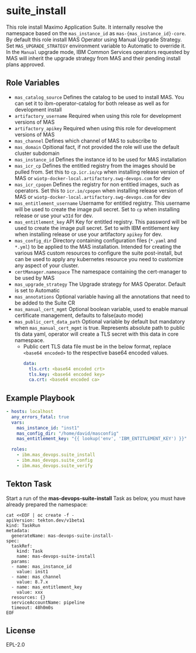 suite_install
=============

This role install Maximo Application Suite. It internally resolve the namespace based on the `mas_instance_id` as `mas-{mas_instance_id}-core`. By default this role install MAS Operator using Manual Upgrade Strategy. Set `MAS_UPGRADE_STRATEGY` environment variable to Automatic to override it. In the `Manual` upgrade mode, IBM Common Services operators requested by MAS will inherit the upgrade strategy from MAS and their pending install plans approved.

Role Variables
--------------
- `mas_catalog_source` Defines the catalog to be used to install MAS. You can set it to ibm-operator-catalog for both release as well as for development install
- `artifactory_username` Required when using this role for development versions of MAS
- `artifactory_apikey` Required when using this role for development versions of MAS
- `mas_channel` Defines which channel of MAS to subscribe to
- `mas_domain` Opitional fact, if not provided the role will use the default cluster subdomain
- `mas_instance_id` Defines the instance id to be used for MAS installation
- `mas_icr_cp` Defines the entitled registry from the images should be pulled from. Set this to `cp.icr.io/cp` when installing release version of MAS or `wiotp-docker-local.artifactory.swg-devops.com` for dev
- `mas_icr_cpopen` Defines the registry for non entitled images, such as operators. Set this to `icr.io/cpopen` when installing release version of MAS or `wiotp-docker-local.artifactory.swg-devops.com` for dev
- `mas_entitlement_username` Username for entitled registry. This username will be used to create the image pull secret. Set to `cp` when installing release or use your `w3Id` for dev.
- `mas_entitlement_key` API Key for entitled registry. This password will be used to create the image pull secret. Set to with IBM entitlement key when installing release or use your artifactory `apikey` for dev.
- `mas_config_dir` Directory containing configuration files (`*.yaml` and `*.yml`) to be applied to the MAS installation.  Intended for creating the various MAS custom resources to configure the suite post-install, but can be used to apply any kubernetes resource you need to customize any aspect of your cluster.
- `certManager.namespace` The namespace containing the cert-manager to be used by MAS
- `mas_upgrade_strategy` The Upgrade strategy for MAS Operator. Default is set to Automatic
- `mas_annotations` Optional variable having all the annotations that need to be added to the Suite CR
- `mas_manual_cert_mgmt` Optional boolean variable, used to enable manual certificate management, defaults to false(auto mode)
- `mas_public_cert_data_path` Optional variable by default but mandatory when `mas_manual_cert_mgmt` is true. Represents absolute path to public tls data yaml, operator will create a TLS secret with this data in core namespace.
  - Public cert TLS data file must be in the below format, replace `<base64 encoded>` to the respective base64 encoded values.
    ```yaml
    data:
      tls.crt: <base64 encoded crt>
      tls.key: <base64 encoded key>
      ca.crt: <base64 encoded ca>
    ```


Example Playbook
----------------

```yaml
- hosts: localhost
  any_errors_fatal: true
  vars:
    mas_instance_id: "inst1"
    mas_config_dir: "/home/david/masconfig"
    mas_entitlement_key: "{{ lookup('env', 'IBM_ENTITLEMENT_KEY') }}"

  roles:
    - ibm.mas_devops.suite_install
    - ibm.mas_devops.suite_config
    - ibm.mas_devops.suite_verify
```


Tekton Task
-----------
Start a run of the **mas-devops-suite-install** Task as below, you must have already prepared the namespace:

```
cat <<EOF | oc create -f -
apiVersion: tekton.dev/v1beta1
kind: TaskRun
metadata:
  generateName: mas-devops-suite-install-
spec:
  taskRef:
    kind: Task
    name: mas-devops-suite-install
  params:
  - name: mas_instance_id
    value: inst1
  - name: mas_channel
    value: 8.7.x
  - name: mas_entitlement_key
    value: xxx
  resources: {}
  serviceAccountName: pipeline
  timeout: 48h0m0s
EOF
```


License
-------

EPL-2.0
